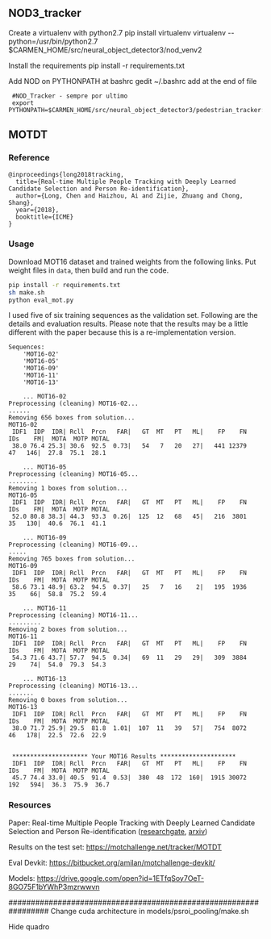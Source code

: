 ## NOD3_tracker
Create a virtualenv with python2.7
 pip install virtualenv
 virtualenv --python=/usr/bin/python2.7 $CARMEN_HOME/src/neural_object_detector3/nod_venv2

Install the requirements
 pip install -r requirements.txt

Add NOD on PYTHONPATH at bashrc
 gedit ~/.bashrc
add at the end of file
```
 #NOD_Tracker - sempre por ultimo
 export PYTHONPATH=$CARMEN_HOME/src/neural_object_detector3/pedestrian_tracker:$PYTHONPATH
```

## MOTDT

### Reference

```
@inproceedings{long2018tracking,
  title={Real-time Multiple People Tracking with Deeply Learned Candidate Selection and Person Re-identification},
  author={Long, Chen and Haizhou, Ai and Zijie, Zhuang and Chong, Shang},
  year={2018},
  booktitle={ICME}
}
```

### Usage

Download MOT16 dataset and trained weights from the following links.
Put weight files in `data`, then build and run the code. 

```bash
pip install -r requirements.txt
sh make.sh
python eval_mot.py
```

I used five of six training sequences as the validation set.
Following are the details and evaluation results.  Please note that the results may be a little different with the paper because this is a re-implementation version.

```
Sequences: 
    'MOT16-02'
    'MOT16-05'
    'MOT16-09'
    'MOT16-11'
    'MOT16-13'

    ... MOT16-02
Preprocessing (cleaning) MOT16-02...
......
Removing 656 boxes from solution...
MOT16-02
 IDF1  IDP  IDR| Rcll  Prcn   FAR|   GT  MT   PT   ML|    FP    FN   IDs    FM|  MOTA  MOTP MOTAL 
 38.0 76.4 25.3| 30.6  92.5  0.73|   54   7   20   27|   441 12379    47   146|  27.8  75.1  28.1 

    ... MOT16-05
Preprocessing (cleaning) MOT16-05...
........
Removing 1 boxes from solution...
MOT16-05
 IDF1  IDP  IDR| Rcll  Prcn   FAR|   GT  MT   PT   ML|    FP    FN   IDs    FM|  MOTA  MOTP MOTAL 
 52.0 80.8 38.3| 44.3  93.3  0.26|  125  12   68   45|   216  3801    35   130|  40.6  76.1  41.1 

    ... MOT16-09
Preprocessing (cleaning) MOT16-09...
.....
Removing 765 boxes from solution...
MOT16-09
 IDF1  IDP  IDR| Rcll  Prcn   FAR|   GT  MT   PT   ML|    FP    FN   IDs    FM|  MOTA  MOTP MOTAL 
 58.6 73.1 48.9| 63.2  94.5  0.37|   25   7   16    2|   195  1936    35    66|  58.8  75.2  59.4 

    ... MOT16-11
Preprocessing (cleaning) MOT16-11...
.........
Removing 2 boxes from solution...
MOT16-11
 IDF1  IDP  IDR| Rcll  Prcn   FAR|   GT  MT   PT   ML|    FP    FN   IDs    FM|  MOTA  MOTP MOTAL 
 54.3 71.6 43.7| 57.7  94.5  0.34|   69  11   29   29|   309  3884    29    74|  54.0  79.3  54.3 

    ... MOT16-13
Preprocessing (cleaning) MOT16-13...
.......
Removing 0 boxes from solution...
MOT16-13
 IDF1  IDP  IDR| Rcll  Prcn   FAR|   GT  MT   PT   ML|    FP    FN   IDs    FM|  MOTA  MOTP MOTAL 
 38.0 71.7 25.9| 29.5  81.8  1.01|  107  11   39   57|   754  8072    46   178|  22.5  72.6  22.9 


 ********************* Your MOT16 Results *********************
 IDF1  IDP  IDR| Rcll  Prcn   FAR|   GT  MT   PT   ML|    FP    FN   IDs    FM|  MOTA  MOTP MOTAL 
 45.7 74.4 33.0| 40.5  91.4  0.53|  380  48  172  160|  1915 30072   192   594|  36.3  75.9  36.7
```

### Resources

Paper: Real-time Multiple People Tracking with Deeply Learned Candidate Selection and Person Re-identification ([researchgate](https://www.researchgate.net/publication/326224594_Real-time_Multiple_People_Tracking_with_Deeply_Learned_Candidate_Selection_and_Person_Re-identification), [arxiv](https://arxiv.org/abs/1809.04427))

Results on the test set: https://motchallenge.net/tracker/MOTDT

Eval Devkit: https://bitbucket.org/amilan/motchallenge-devkit/

Models: https://drive.google.com/open?id=1ETfqSoy7OeT-8GO75F1bYWhP3mzrwwvn

#################################################################
Change cuda architecture in models/psroi_pooling/make.sh

Hide quadro


